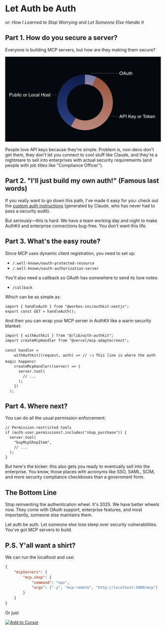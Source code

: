 # Let Auth be Auth
_or: How I Learned to Stop Worrying and Let Someone Else Handle It_


## Part 1. How do you secure a server?

Everyone is building MCP servers, but how are they making them secure?

![API keys vs OAuth: The eternal struggle](./imgs/auth_ratios.png)

People love API keys because they're simple. Problem is, non-devs don't get them, they don't let you connect to cool stuff like Claude, and they're a nightmare to sell into enterprises with actual security requirements (and people with job titles like "Compliance Officer").


## Part 2. "I'll just build my own auth!" (Famous last words)

If you really want to go down this path, I've made it easy for you: check out the [custom auth instructions](./CUSTOM_AUTH.md) (generated by Claude, who has never had to pass a security audit).

But seriously—this is hard. We have a team working day and night to make AuthKit and enterprise connections bug-free. You don't want this life.


## Part 3. What's the easy route?

Since MCP uses dynamic client registration, you need to set up:
- `/.well-known/oauth-protected-resource`
- `/.well-known/oauth-authorization-server`

You'll also need a callback so OAuth has somewhere to send its love notes:
- `/callback`

Which can be as simple as:
```tsx
import { handleAuth } from "@workos-inc/authkit-nextjs";
export const GET = handleAuth();
```

And then you can wrap your MCP server in AuthKit like a warm security blanket:

```tsx
import { withAuthkit } from "@/lib/with-authkit";
import createMcpHandler from "@vercel/mcp-adapter/next";

const handler =
    withAuthkit((request, auth) => // 👈 This line is where the auth magic happens!
    createMcpHandler((server) => {
      server.tool(
        // ...
      );
    })
  );
```


## Part 4. Where next?

You can do all the usual permission enforcement:
```tsx
// Permission-restricted tools
if (auth.user.permissions?.includes("shop_purchase")) {
  server.tool(
    "buyMcpShopItem",
    // ...
  );
}
```

But here's the kicker: this also gets you ready to eventually sell into the enterprise. You know, those places with acronyms like SSO, SAML, SCIM, and more security compliance checkboxes than a government form.


## The Bottom Line

Stop reinventing the authentication wheel. It's 2025. We have better wheels now. They come with OAuth support, enterprise features, and most importantly, someone else maintains them.

Let auth be auth. Let someone else lose sleep over security vulnerabilities. You've got MCP servers to build.


## P.S. Y'all want a shirt?

We can run the localhost and use:
```json
{
    "mcpServers": {
        "mcp.shop": {
            "command": "npx",
            "args": ["-y", "mcp-remote", "http://localhost:3000/mcp"]
        }
    }
}
```

Or just 

[![Add to Cursor](../public/mcp-install-dark.png)](https://cursor.com/install-mcp?name=mcp.shop&config=eyJjb21tYW5kIjoibnB4IC15IG1jcC1yZW1vdGUgaHR0cHM6Ly9tY3Auc2hvcC9tY3AifQ%3D%3D)

